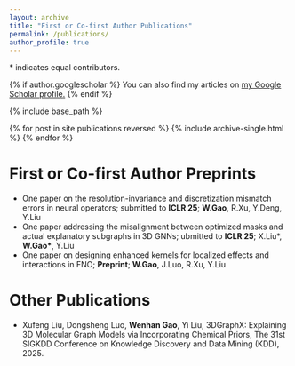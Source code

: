 ```yaml
---
layout: archive
title: "First or Co-first Author Publications"
permalink: /publications/
author_profile: true
---
```

\* indicates equal contributors.

{% if author.googlescholar %}
  You can also find my articles on <u><a href="{{author.googlescholar}}">my Google Scholar profile</a>.</u>
{% endif %}

{% include base_path %}

{% for post in site.publications reversed %}
  {% include archive-single.html %}
{% endfor %}

# First or Co-first Author Preprints
* One paper on the resolution-invariance and discretization mismatch errors in neural operators; submitted to **ICLR 25**; **W.Gao**, R.Xu, Y.Deng, Y.Liu
* One paper addressing the misalignment between optimized masks and actual explanatory subgraphs in 3D GNNs; ubmitted to **ICLR 25**; X.Liu\*, **W.Gao\***, Y.Liu
* One paper on designing enhanced kernels for localized effects and interactions in FNO; **Preprint**; **W.Gao**, J.Luo, R.Xu, Y.Liu

# Other Publications
- Xufeng Liu, Dongsheng Luo, **Wenhan Gao**, Yi Liu, 3DGraphX: Explaining 3D Molecular Graph Models via Incorporating Chemical Priors, The 31st SIGKDD Conference on Knowledge Discovery and Data Mining (KDD), 2025.